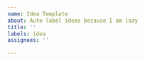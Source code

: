 ```yaml
---
name: Idea Template
about: Auto label ideas because I am lazy
title: ''
labels: idea
assignees: ''

---
```




